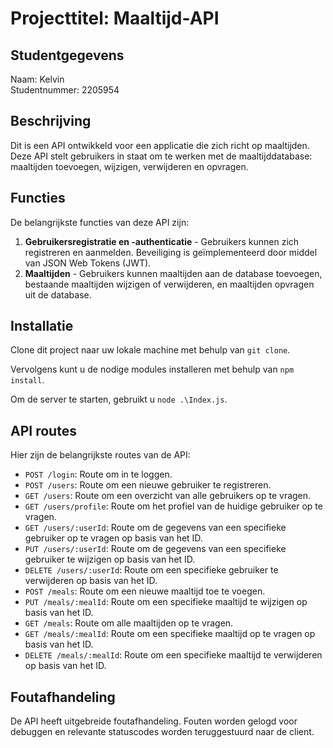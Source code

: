 # Projecttitel: Maaltijd-API

## Studentgegevens
Naam: Kelvin  
Studentnummer: 2205954

## Beschrijving
Dit is een API ontwikkeld voor een applicatie die zich richt op maaltijden. Deze API stelt gebruikers in staat om te werken met de maaltijddatabase: maaltijden toevoegen, wijzigen, verwijderen en opvragen.

## Functies
De belangrijkste functies van deze API zijn:

1. **Gebruikersregistratie en -authenticatie** - Gebruikers kunnen zich registreren en aanmelden. Beveiliging is geïmplementeerd door middel van JSON Web Tokens (JWT).
2. **Maaltijden** - Gebruikers kunnen maaltijden aan de database toevoegen, bestaande maaltijden wijzigen of verwijderen, en maaltijden opvragen uit de database.

## Installatie
Clone dit project naar uw lokale machine met behulp van `git clone`.

Vervolgens kunt u de nodige modules installeren met behulp van `npm install`.

Om de server te starten, gebruikt u `node .\Index.js`.

## API routes
Hier zijn de belangrijkste routes van de API:

- `POST /login`: Route om in te loggen.
- `POST /users`: Route om een nieuwe gebruiker te registreren.
- `GET /users`: Route om een overzicht van alle gebruikers op te vragen.
- `GET /users/profile`: Route om het profiel van de huidige gebruiker op te vragen.
- `GET /users/:userId`: Route om de gegevens van een specifieke gebruiker op te vragen op basis van het ID.
- `PUT /users/:userId`: Route om de gegevens van een specifieke gebruiker te wijzigen op basis van het ID.
- `DELETE /users/:userId`: Route om een specifieke gebruiker te verwijderen op basis van het ID.
- `POST /meals`: Route om een nieuwe maaltijd toe te voegen.
- `PUT /meals/:mealId`: Route om een specifieke maaltijd te wijzigen op basis van het ID.
- `GET /meals`: Route om alle maaltijden op te vragen.
- `GET /meals/:mealId`: Route om een specifieke maaltijd op te vragen op basis van het ID.
- `DELETE /meals/:mealId`: Route om een specifieke maaltijd te verwijderen op basis van het ID.

## Foutafhandeling
De API heeft uitgebreide foutafhandeling. Fouten worden gelogd voor debuggen en relevante statuscodes worden teruggestuurd naar de client.

